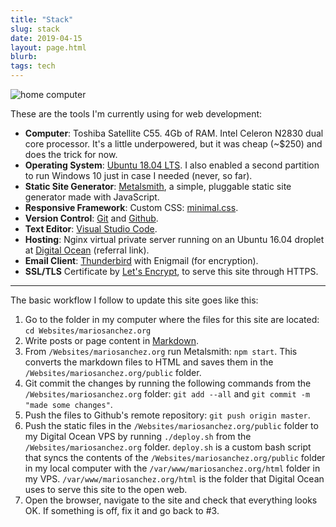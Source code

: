```yaml
---
title: "Stack"
slug: stack
date: 2019-04-15
layout: page.html
blurb: 
tags: tech
---
```


<img src="../img/ubuntu2.jpg" class="profile medium" alt="home computer">

These are the tools I'm currently using for web development:

- **Computer**: Toshiba Satellite C55. 4Gb of RAM. Intel Celeron N2830 dual core processor.  It's a little underpowered, but it was cheap (~$250) and does the trick for now. 
- **Operating System**: [Ubuntu 18.04 LTS](https://www.ubuntu.com/download/desktop). I also enabled a second partition to run Windows 10 just in case I needed (never, so far).
- **Static Site Generator**: [Metalsmith](https://metalsmith.io), a simple, pluggable static site generator made with JavaScript.
- **Responsive Framework**: Custom CSS: [minimal.css](/css/minimal.css).
- **Version Control**: [Git](https://git-scm.com/) and [Github](https://github.com/mariobox).
- **Text Editor**: [Visual Studio Code](https://code.visualstudio.com/).
- **Hosting**: Nginx virtual private server running on an Ubuntu 16.04 droplet at [Digital Ocean](https://m.do.co/c/b96aa4f9fdfd) (referral link).
- **Email Client**: [Thunderbird](https://www.thunderbird.net/en-US/) with Enigmail (for encryption).
- **SSL/TLS** Certificate by [Let's Encrypt](https://letsencrypt.org), to serve this site through HTTPS.

-------

The basic workflow I follow to update this site goes like this:

1. Go to the folder in my computer where the files for this site are located: `cd Websites/mariosanchez.org`
2. Write posts or page content in [Markdown](https://daringfireball.net/projects/markdown/).
3. From `/Websites/mariosanchez.org` run Metalsmith: `npm start`. This converts the markdown files to HTML and saves them in the `/Websites/mariosanchez.org/public` folder.
4. Git commit the changes by running the following commands from the `/Websites/mariosanchez.org` folder: `git add --all` and `git commit -m "made some changes"`.
5. Push the files to Github's remote repository: `git push origin master`.
6. Push the static files in the `/Websites/mariosanchez.org/public` folder to my Digital Ocean VPS by running `./deploy.sh` from the `/Websites/mariosanchez.org` folder. `deploy.sh` is a custom bash script that syncs the contents of the `/Websites/mariosanchez.org/public` folder in my local computer with the `/var/www/mariosanchez.org/html` folder in my VPS. `/var/www/mariosanchez.org/html` is the folder that Digital Ocean uses to serve this site to the open web.
7. Open the browser, navigate to the site and check that everything looks OK. If something is off, fix it and go back to #3.
